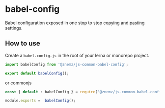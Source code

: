 # babel-config

Babel configuration exposed in one stop to stop copying and pasting settings.

## How to use

Create a `babel.config.js` in the root of your lerna or monorepo project.

```babel.config.js
import babelConfig from '@znemz/js-common-babel-config';

export default babelConfig();
```

or commonjs

```babel.config.js
const { default : babelConfig } = require('@znemz/js-common-babel-config');

module.exports =  babelConfig();
```
